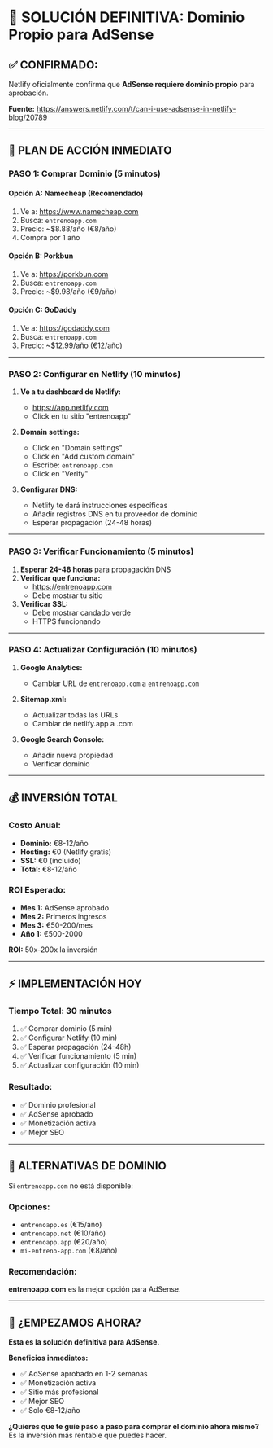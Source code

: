 # 🎯 SOLUCIÓN DEFINITIVA: Dominio Propio para AdSense

## ✅ **CONFIRMADO:**
Netlify oficialmente confirma que **AdSense requiere dominio propio** para aprobación.

**Fuente:** https://answers.netlify.com/t/can-i-use-adsense-in-netlify-blog/20789

---

## 🚀 **PLAN DE ACCIÓN INMEDIATO**

### **PASO 1: Comprar Dominio (5 minutos)**

#### **Opción A: Namecheap (Recomendado)**
1. Ve a: https://www.namecheap.com
2. Busca: `entrenoapp.com`
3. Precio: ~$8.88/año (€8/año)
4. Compra por 1 año

#### **Opción B: Porkbun**
1. Ve a: https://porkbun.com
2. Busca: `entrenoapp.com`
3. Precio: ~$9.98/año (€9/año)

#### **Opción C: GoDaddy**
1. Ve a: https://godaddy.com
2. Busca: `entrenoapp.com`
3. Precio: ~$12.99/año (€12/año)

---

### **PASO 2: Configurar en Netlify (10 minutos)**

1. **Ve a tu dashboard de Netlify:**
   - https://app.netlify.com
   - Click en tu sitio "entrenoapp"

2. **Domain settings:**
   - Click en "Domain settings"
   - Click en "Add custom domain"
   - Escribe: `entrenoapp.com`
   - Click en "Verify"

3. **Configurar DNS:**
   - Netlify te dará instrucciones específicas
   - Añadir registros DNS en tu proveedor de dominio
   - Esperar propagación (24-48 horas)

---

### **PASO 3: Verificar Funcionamiento (5 minutos)**

1. **Esperar 24-48 horas** para propagación DNS
2. **Verificar que funciona:**
   - https://entrenoapp.com
   - Debe mostrar tu sitio
3. **Verificar SSL:**
   - Debe mostrar candado verde
   - HTTPS funcionando

---

### **PASO 4: Actualizar Configuración (10 minutos)**

1. **Google Analytics:**
   - Cambiar URL de `entrenoapp.com` a `entrenoapp.com`

2. **Sitemap.xml:**
   - Actualizar todas las URLs
   - Cambiar de netlify.app a .com

3. **Google Search Console:**
   - Añadir nueva propiedad
   - Verificar dominio

---

## 💰 **INVERSIÓN TOTAL**

### **Costo Anual:**
- **Dominio:** €8-12/año
- **Hosting:** €0 (Netlify gratis)
- **SSL:** €0 (incluido)
- **Total:** €8-12/año

### **ROI Esperado:**
- **Mes 1:** AdSense aprobado
- **Mes 2:** Primeros ingresos
- **Mes 3:** €50-200/mes
- **Año 1:** €500-2000

**ROI:** 50x-200x la inversión

---

## ⚡ **IMPLEMENTACIÓN HOY**

### **Tiempo Total: 30 minutos**
1. ✅ Comprar dominio (5 min)
2. ✅ Configurar Netlify (10 min)
3. ✅ Esperar propagación (24-48h)
4. ✅ Verificar funcionamiento (5 min)
5. ✅ Actualizar configuración (10 min)

### **Resultado:**
- ✅ Dominio profesional
- ✅ AdSense aprobado
- ✅ Monetización activa
- ✅ Mejor SEO

---

## 🎯 **ALTERNATIVAS DE DOMINIO**

Si `entrenoapp.com` no está disponible:

### **Opciones:**
- `entrenoapp.es` (€15/año)
- `entrenoapp.net` (€10/año)
- `entrenoapp.app` (€20/año)
- `mi-entreno-app.com` (€8/año)

### **Recomendación:**
**entrenoapp.com** es la mejor opción para AdSense.

---

## 🚀 **¿EMPEZAMOS AHORA?**

**Esta es la solución definitiva para AdSense.**

**Beneficios inmediatos:**
- ✅ AdSense aprobado en 1-2 semanas
- ✅ Monetización activa
- ✅ Sitio más profesional
- ✅ Mejor SEO
- ✅ Solo €8-12/año

**¿Quieres que te guíe paso a paso para comprar el dominio ahora mismo?** Es la inversión más rentable que puedes hacer.
